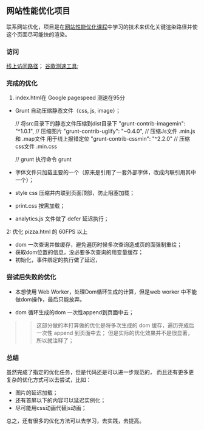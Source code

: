 ## 网站性能优化项目

联系网站优化，项目是在[网站性能优化课程](https://cn.udacity.com/course/website-performance-optimization--ud884/)中学习的技术来优化关键渲染路径并使这个页面尽可能快的渲染。

### 访问

[线上访问路径](https://mingyili.github.io/Website-Optimization_zh/)；
[谷歌测速工具](https://developers.google.com/speed/pagespeed/insights/);

### 完成的优化

1. index.html在 Google pagespeed 测速在95分

* Grunt 自动压缩静态文件（css, js, image）；

	// 将src目录下的静态文件压缩到dist目录下
	"grunt-contrib-imagemin": "^1.0.1",  // 压缩图片
    "grunt-contrib-uglify": "~0.4.0",    // 压缩Js文件  .min.js 和 .map文件 用于线上报错定位
    "grunt-contrib-cssmin": "^2.2.0"     // 压缩css文件 .min.css

    // grunt 执行命令
    grunt


* 字体文件只加载主要的一个（原来是引用了一套外部字体，改成内联引用其中一个）；
* style css 压缩并内联到页面顶部，防止阻塞加载；
* print.css 按需加载；
* analytics.js 文件做了 defer 延迟执行；


2: 优化 pizza.html 的 60FPS 以上

* dom 一次查询并做缓存，避免遍历时候多次查询造成页的面强制重绘；
* 获取dom位置的信息，没必要多次查询的用变量缓存；
* 初始化，事件绑定的执行做了延迟，


### 尝试后失败的优化

* 本想使用 Web Worker，处理Dom循环生成的计算，但是web worker 中不能做dom操作，最后只能放弃。

* dom 循环生成的dom 一次性append到页面中去；
>> 这部分做的本打算做的优化是将多次生成的 dom 缓存，遍历完成后一次性 append 到页面中去；
>> 但是实际的优化效果并不是很显著，所以就注释了；


### 总结

虽然完成了指定的优化任务，但是代码还是可以进一步规范的，
而且还有更多更复杂的优化方式可以去尝试，比如：

* 图片的延迟加载；
* 还有首屏以下的内容可以延迟实例化；
* 尽可能用css动画代替js动画；

总之，还有很多的优化方法可以去学习，去实践，去提高。

